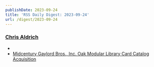 ```yaml
---
publishDate: 2023-09-24
title: 'RSS Daily Digest: 2023-09-24'
url: /digest/2023-09-24
---
```


### [Chris Aldrich](https://boffosocko.com/)

  * [](https://boffosocko.com/2023/09/23/55818698/)
  * [Midcentury Gaylord Bros., Inc. Oak Modular Library Card Catalog Acquisition](https://boffosocko.com/2023/09/23/midcentury-gaylord-bros-inc-oak-modular-library-card-catalog-acquisition/)
  
